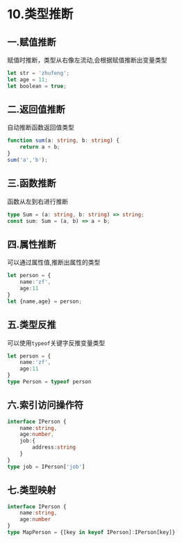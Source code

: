 # 10.类型推断

## 一.赋值推断

赋值时推断，类型从右像左流动,会根据赋值推断出变量类型

```ts
let str = 'zhufeng';
let age = 11;
let boolean = true;
```

## 二.返回值推断

自动推断函数返回值类型

```ts
function sum(a: string, b: string) {
    return a + b;
}
sum('a','b');
```

## 三.函数推断

函数从左到右进行推断

```ts
type Sum = (a: string, b: string) => string;
const sum: Sum = (a, b) => a + b;
```

## 四.属性推断

可以通过属性值,推断出属性的类型

```ts
let person = {
    name:'zf',
    age:11
}
let {name,age} = person;
```

## 五.类型反推

可以使用`typeof`关键字反推变量类型

```ts
let person = {
    name:'zf',
    age:11
}
type Person = typeof person
```

## 六.索引访问操作符

```ts
interface IPerson {
    name:string,
    age:number,
    job:{
        address:string
    }
}
type job = IPerson['job']
```

## 七.类型映射

```ts
interface IPerson {
    name:string,
    age:number
}
type MapPerson = {[key in keyof IPerson]:IPerson[key]}
```